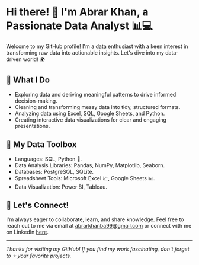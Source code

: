 # Hi there! 👋 I'm Abrar Khan, a Passionate Data Analyst 📊💻

Welcome to my GitHub profile! I'm a data enthusiast with a keen interest in transforming raw data into actionable insights. Let's dive into my data-driven world! 🌍

## 🔭 What I Do

- Exploring data and deriving meaningful patterns to drive informed decision-making.
- Cleaning and transforming messy data into tidy, structured formats.
- Analyzing data using Excel, SQL, Google Sheets, and Python.
- Creating interactive data visualizations for clear and engaging presentations.

## 🌱 My Data Toolbox

- Languages: SQL, Python 🐍.
- Data Analysis Libraries: Pandas, NumPy, Matplotlib, Seaborn.
- Databases: PostgreSQL, SQLite.
- Spreadsheet Tools: Microsoft Excel 📈, Google Sheets 📊.
- Data Visualization: Power BI, Tableau.

## 📧 Let's Connect!

I'm always eager to collaborate, learn, and share knowledge. Feel free to reach out to me via email at abrarkhanba99@gmail.com or connect with me on LinkedIn [here](https://www.linkedin.com/in/abrar-khan-57723219b/).

---
_Thanks for visiting my GitHub! If you find my work fascinating, don't forget to ⭐️ your favorite projects._


<!---
AbrarKhan99/AbrarKhan99 is a ✨ special ✨ repository because its `README.md` (this file) appears on your GitHub profile.
You can click the Preview link to take a look at your changes.
--->

